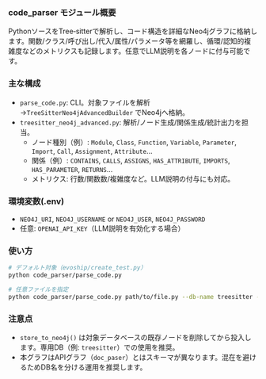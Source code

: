 ### code_parser モジュール概要

PythonソースをTree‑sitterで解析し、コード構造を詳細なNeo4jグラフに格納します。関数/クラス/呼び出し/代入/属性/パラメータ等を網羅し、循環/認知的複雑度などのメトリクスも記録します。任意でLLM説明を各ノードに付与可能です。

### 主な構成
- `parse_code.py`: CLI。対象ファイルを解析→`TreeSitterNeo4jAdvancedBuilder` でNeo4jへ格納。
- `treesitter_neo4j_advanced.py`: 解析/ノード生成/関係生成/統計出力を担当。
  - ノード種別（例）: `Module`, `Class`, `Function`, `Variable`, `Parameter`, `Import`, `Call`, `Assignment`, `Attribute`...
  - 関係（例）: `CONTAINS`, `CALLS`, `ASSIGNS`, `HAS_ATTRIBUTE`, `IMPORTS`, `HAS_PARAMETER`, `RETURNS`...
  - メトリクス: 行数/関数数/複雑度など。LLM説明の付与にも対応。

### 環境変数(.env)
- `NEO4J_URI`, `NEO4J_USERNAME` or `NEO4J_USER`, `NEO4J_PASSWORD`
- 任意: `OPENAI_API_KEY`（LLM説明を有効化する場合）

### 使い方
```bash
# デフォルト対象（evoship/create_test.py）
python code_parser/parse_code.py

# 任意ファイルを指定
python code_parser/parse_code.py path/to/file.py --db-name treesitter --no-llm
```

### 注意点
- `store_to_neo4j()` は対象データベースの既存ノードを削除してから投入します。専用DB（例: `treesitter`）での使用を推奨。
- 本グラフはAPIグラフ（`doc_paser`）とはスキーマが異なります。混在を避けるためDB名を分ける運用を推奨します。


